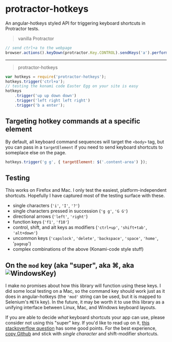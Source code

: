 # protractor-hotkeys

An angular-hotkeys styled API for triggering keyboard shortcuts in Protractor tests.

> vanilla Protractor
```js
// send ctrl+a to the webpage
browser.actions().keyDown(protractor.Key.CONTROL).sendKeys('a').perform();
```

-----------

> protractor-hotkeys
```js
var hotkeys = require('protractor-hotkeys');
hotkeys.trigger('ctrl+a');
// testing the konami code Easter Egg on your site is easy
hotkeys
    .trigger('up up down down')
    .trigger('left right left right')
    .trigger('b a enter');
```

## Targeting hotkey commands at a specific element

By default, all keyboard command sequences will target the `<body>` tag, but you can pass in a `targetElement` if you need to send keyboard shortcuts to someplace else on the page.

```js
hotkeys.trigger('g g', { targetElement: $('.content-area') });
```

## Testing

This works on Firefox and Mac. I only test the easiest, platform-independent shortcuts. Hopefully I have captured most of the testing surface with these.

 - single characters (`'i'`, `'I'`, `'?'`)
 - single characters pressed in succession (`'g g'`, `'G G'`)
 - directional arrows (`'left'`, `'right'`)
 - function keys (`'f1'`, `'f10'`)
 - control, shift, and alt keys as modifiers (`'ctrl+up'`, `'shift+tab'`, `'alt+down'`)
 - uncommon keys (`'capslock'`, `'delete'`, `'backspace'`, `'space'`, `'home'`, '`pageup`')
 - complex combinations of the above (Konami-code style stuff)

## On the `mod` key (aka "super", aka ⌘, aka ![WindowsKey](http://i.stack.imgur.com/hcAFr.png))

I make no promises about how this library will function using these keys. I did some local testing on a Mac, so the command key should work just as it does in angular-hotkeys (the `'mod'` string can be used, but it is mapped to Selenium's `META` key). In the future, it may be worth it to use this library as a unifying interface between Linux, Mac, and Windows keyboard layouts.

If you are able to decide *what* keyboard shortcuts your app can use, please consider not using this "super" key. If you'd like to read up on it, [this stackoverflow question](http://stackoverflow.com/questions/3329420/what-are-cross-browser-cross-os-safe-keyboard-shortcuts-usable-for-web-applica) has some good points. For the best experience, [copy Github](https://help.github.com/articles/using-keyboard-shortcuts/) and stick with *single character* and shift-modifier shortcuts.
